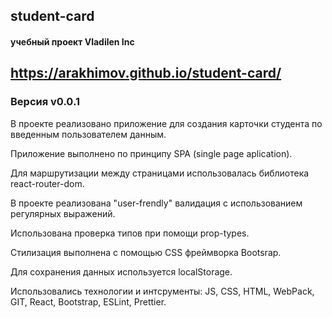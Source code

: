 ## student-card

#### учебный проект Vladilen Inc

## https://arakhimov.github.io/student-card/

### Версия v0.0.1

В проекте реализовано приложение для создания карточки студента по введенным пользователем данным.

Приложение выполнено по принципу SPA (single page aplication).

Для маршрутизации между страницами использовалась библиотека react-router-dom.

В проекте реализована "user-frendly" валидация с использованием
регулярных выражений.

Использована проверка типов при помощи prop-types.

Стилизация выполнена с помощью CSS фреймворка Bootsrap.

Для сохранения данных используется localStorage.

Использовались технологии и интсрументы:
JS, CSS, HTML, WebPack, GIT, React, Bootstrap, ESLint, Prettier.
